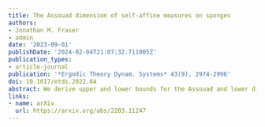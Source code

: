 ```yaml
---
title: The Assouad dimension of self-affine measures on sponges
authors:
- Jonathan M. Fraser
- admin
date: '2023-09-01'
publishDate: '2024-02-04T21:07:32.711005Z'
publication_types:
- article-journal
publication: '*Ergodic Theory Dynam. Systems* 43(9), 2974-2996'
doi: 10.1017/etds.2022.64
abstract: We derive upper and lower bounds for the Assouad and lower dimensions of self-affine measures in $R^d$ generated by diagonal matrices and satisfying suitable separation conditions. The upper and lower bounds always coincide for $d=2,3$, yielding precise explicit formulae for those dimensions. Moreover, there are easy-to-check conditions guaranteeing that the bounds coincide for $d\geq4$. An interesting consequence of our results is that there can be a ‘dimension gap’ for such self-affine constructions, even in the plane. That is, we show that for some self-affine carpets of ‘Barański type’ the Assouad dimension of all associated self-affine measures strictly exceeds the Assouad dimension of the carpet by some fixed $\delta>0$ depending only on the carpet. We also provide examples of self-affine carpets of ‘Barański type’ where there is no dimension gap and in fact the Assouad dimension of the carpet is equal to the Assouad dimension of a carefully chosen self-affine measure.
links:
- name: arXiv
  url: https://arxiv.org/abs/2203.11247
---
```

